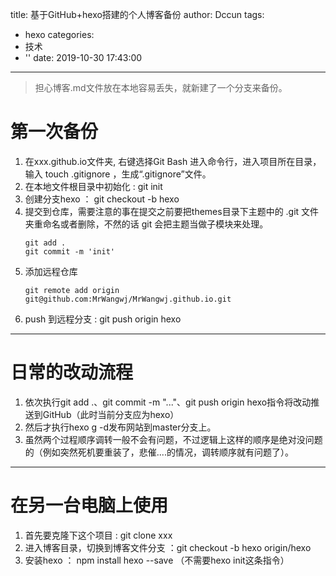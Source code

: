 title: 基于GitHub+hexo搭建的个人博客备份
author: Dccun
tags:
  - hexo
categories:
  - 技术
  - ''
date: 2019-10-30 17:43:00
---
>担心博客.md文件放在本地容易丢失，就新建了一个分支来备份。

<!--more-->

# 第一次备份

1. 在xxx.github.io文件夹, 右键选择Git Bash 进入命令行，进入项目所在目录，输入 touch .gitignore ，生成“.gitignore”文件。
2. 在本地文件根目录中初始化 : git init
3. 创建分支hexo ： git checkout -b hexo
4. 提交到仓库，需要注意的事在提交之前要把themes目录下主题中的 .git 文件夹重命名或者删除，不然的话 git 会把主题当做子模块来处理。
	```
	git add .
	git commit -m 'init'
   ```
5. 添加远程仓库
	```
	git remote add origin 	git@github.com:MrWangwj/MrWangwj.github.io.git
   ```
6. push 到远程分支 : git push origin hexo

***

# 日常的改动流程


1. 依次执行git add .、git commit -m "..."、git push origin hexo指令将改动推送到GitHub（此时当前分支应为hexo）
2. 然后才执行hexo g -d发布网站到master分支上。
3. 虽然两个过程顺序调转一般不会有问题，不过逻辑上这样的顺序是绝对没问题的（例如突然死机要重装了，悲催....的情况，调转顺序就有问题了）。

***

# 在另一台电脑上使用

1. 首先要克隆下这个项目 : git clone xxx
2. 进入博客目录，切换到博客文件分支  ：git checkout -b hexo origin/hexo
3. 安装hexo ： npm install hexo --save （不需要hexo init这条指令）